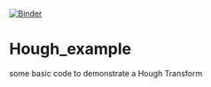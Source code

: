[![Binder](http://mybinder.org/badge.svg)](http://mybinder.org:/repo/ryan-keenan/hough_example)
# Hough_example
some basic code to demonstrate a Hough Transform

